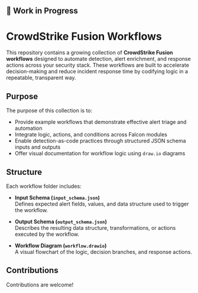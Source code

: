## 🚧 Work in Progress
# CrowdStrike Fusion Workflows

This repository contains a growing collection of **CrowdStrike Fusion workflows** designed to automate detection, alert enrichment, and response actions across your security stack. These workflows are built to accelerate decision-making and reduce incident response time by codifying logic in a repeatable, transparent way.

## Purpose

The purpose of this collection is to:

- Provide example workflows that demonstrate effective alert triage and automation
- Integrate logic, actions, and conditions across Falcon modules
- Enable detection-as-code practices through structured JSON schema inputs and outputs
- Offer visual documentation for workflow logic using `draw.io` diagrams

## Structure

Each workflow folder includes:

- **Input Schema (`input_schema.json`)**  
  Defines expected alert fields, values, and data structure used to trigger the workflow.

- **Output Schema (`output_schema.json`)**  
  Describes the resulting data structure, transformations, or actions executed by the workflow.

- **Workflow Diagram (`workflow.drawio`)**  
  A visual flowchart of the logic, decision branches, and response actions.

## Contributions

Contributions are welcome!
